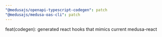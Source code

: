 ```yaml
---
"@medusajs/openapi-typescript-codegen": patch
"@medusajs/medusa-oas-cli": patch
---
```


feat(codegen): generated react hooks that mimics current medusa-react
